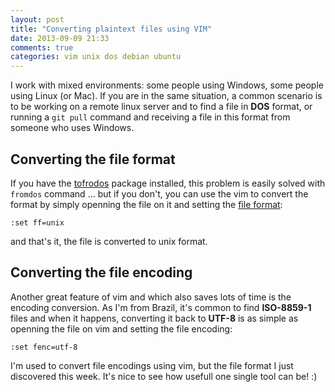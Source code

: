 ```yaml
---
layout: post
title: "Converting plaintext files using VIM"
date: 2013-09-09 21:33
comments: true
categories: vim unix dos debian ubuntu
---
```

I work with mixed environments: some people using Windows, some people using Linux (or Mac).
If you are in the same situation, a common scenario is to be working on a remote linux server
and to find a file in **DOS** format, or running a `git pull` command and receiving a file in
this format from someone who uses Windows.


Converting the file format
--------------------------

If you have the [tofrodos](http://packages.ubuntu.com/tofrodos) package installed, this problem
is easily solved with `fromdos` command ... but if you don't, you can use the vim to convert the
format by simply openning the file on it and setting the [file format](http://vim.wikia.com/wiki/File_format):

    :set ff=unix

and that's it, the file is converted to unix format.


Converting the file encoding
----------------------------

Another great feature of vim and which also saves lots of time is the encoding conversion. As
I'm from Brazil, it's common to find **ISO-8859-1** files and when it happens, converting it
back to **UTF-8** is as simple as openning the file on vim and setting the file encoding:

    :set fenc=utf-8

I'm used to convert file encodings using vim, but the file format I just discovered this week.
It's nice to see how usefull one single tool can be! :)
